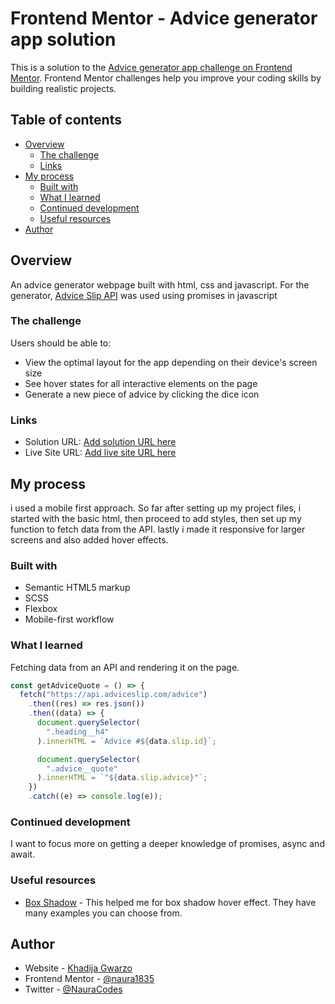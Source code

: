 # Frontend Mentor - Advice generator app solution

This is a solution to the [Advice generator app challenge on Frontend Mentor](https://www.frontendmentor.io/challenges/advice-generator-app-QdUG-13db). Frontend Mentor challenges help you improve your coding skills by building realistic projects.

## Table of contents

- [Overview](#overview)
  - [The challenge](#the-challenge)
  - [Links](#links)
- [My process](#my-process)
  - [Built with](#built-with)
  - [What I learned](#what-i-learned)
  - [Continued development](#continued-development)
  - [Useful resources](#useful-resources)
- [Author](#author)

## Overview

An advice generator webpage built with html, css and javascript. For the generator, [Advice Slip API](https://api.adviceslip.com) was used using promises in javascript

### The challenge

Users should be able to:

- View the optimal layout for the app depending on their device's screen size
- See hover states for all interactive elements on the page
- Generate a new piece of advice by clicking the dice icon

### Links

- Solution URL: [Add solution URL here](https://github.com/naura1835/Advice-generator)
- Live Site URL: [Add live site URL here](https://naura1835.github.io/Advice-generator/)

## My process

i used a mobile first approach. So far after setting up my project files, i started with the basic html, then proceed to add styles, then set up my function to fetch data from the API. lastly i made it responsive for larger screens and also added hover effects.

### Built with

- Semantic HTML5 markup
- SCSS
- Flexbox
- Mobile-first workflow

### What I learned

Fetching data from an API and rendering it on the page.

```js
const getAdviceQuote = () => {
  fetch("https://api.adviceslip.com/advice")
    .then((res) => res.json())
    .then((data) => {
      document.querySelector(
        ".heading__h4"
      ).innerHTML = `Advice #${data.slip.id}`;

      document.querySelector(
        ".advice__quote"
      ).innerHTML = `"${data.slip.advice}"`;
    })
    .catch((e) => console.log(e));
```

### Continued development

I want to focus more on getting a deeper knowledge of promises, async and await.

### Useful resources

- [Box Shadow](https://getcssscan.com/css-box-shadow-examples) - This helped me for box shadow hover effect. They have many examples you can choose from.

## Author

- Website - [Khadija Gwarzo](https://www.khadijagwarzo.com/)
- Frontend Mentor - [@naura1835](https://www.frontendmentor.io/profile/naura1835)
- Twitter - [@NauraCodes](https://www.twitter.com/NauraCodes)
